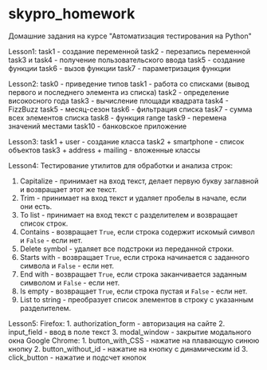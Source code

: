# skypro_homework
Домашние задания на курсе "Автоматизация тестирования на Python"

Lesson1:
    task1 - создание переменной
    task2 - перезапись переменной
    task3 и task4 - получение пользовательского ввода
    task5 - создание функции
    task6 - вызов функции
    task7 - параметризация функции


Lesson2:
    task0 - приведение типов
    task1 - работа со списками (вывод первого и последнего элемента из списка)
    task2 - определение високосного года
    task3 - вычисление площади квадрата
    task4 - FizzBuzz
    task5 - месяц-сезон
    task6 - фильтрация списка
    task7 - сумма всех элементов списка
    task8 - функция range
    task9 - перемена значений местами
    task10 - банковское приложение

Lesson3:
    task1 + user - создание класса
    task2 + smartphone - список объектов
    task3 + address + mailing - вложенные классы

Lesson4:
 Тестирование утилитов для обработки и анализа строк:
  1. Capitalize - принимает на вход текст, делает первую букву заглавной и возвращает этот же текст.
  2. Trim - принимает на вход текст и удаляет пробелы в начале, если они есть.
  3. To list - принимает на вход текст с разделителем и возвращает список строк.
  4. Contains -  возвращает `True`, если строка содержит искомый символ и `False` - если нет.
  5. Delete symbol - удаляет все подстроки из переданной строки.
  6. Starts with - возвращает `True`, если строка начинается с заданного символа и `False` - если нет.
  7. End with - возвращает `True`, если строка заканчивается заданным символом и `False` - если нет.
  8. Is empty - возвращает `True`, если строка пустая и `False` - если нет.
  9. List to string - преобразует список элементов в строку с указанным разделителем.

Lesson5:
  Firefox:
    1. authorization_form - авторизация на сайте
    2. input_field - ввод в поле текст
    3. modal_window - закрытие модального окна
  Google Chrome:
    1. button_with_CSS - нажатие на плавающую синюю кнопку
    2. button_without_id - нажатие на кнопку с динамическим id
    3. click_button - нажатие и подсчет кнопок
